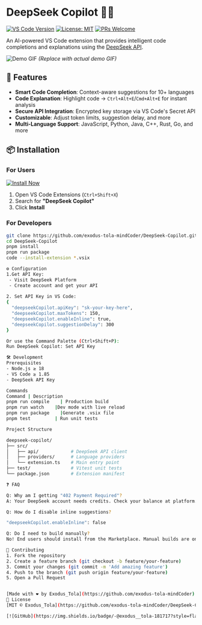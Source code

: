 # DeepSeek Copilot 🤖✨

[![VS Code Version](https://img.shields.io/badge/VS%20Code-%3E%3D1.85-blue?logo=visual-studio-code)](https://code.visualstudio.com/)
[![License: MIT](https://img.shields.io/badge/License-MIT-yellow.svg)](LICENSE)
[![PRs Welcome](https://img.shields.io/badge/PRs-welcome-brightgreen.svg)](CONTRIBUTING.md)

An AI-powered VS Code extension that provides intelligent code completions and explanations using the [DeepSeek API](https://platform.deepseek.com).

![Demo GIF](https://media.giphy.com/media/v1.Y2lkPTc5MGI3NjExcW5pZ3N6b3VlZ2NqY2VqZGNqZGNqZGNqZGNqZGNqZGNqZGc3a3BxZyZlcD12MV9pbnRlcm5hbF9naWZfYnlfaWQmY3Q9Zw/your-demo-gif-id.gif) *(Replace with actual demo GIF)*

## 🚀 Features

- **Smart Code Completion**: Context-aware suggestions for 10+ languages
- **Code Explanation**: Highlight code → `Ctrl+Alt+E`/`Cmd+Alt+E` for instant analysis
- **Secure API Integration**: Encrypted key storage via VS Code's Secret API
- **Customizable**: Adjust token limits, suggestion delay, and more
- **Multi-Language Support**: JavaScript, Python, Java, C++, Rust, Go, and more

## 📦 Installation

### For Users
[![Install Now](https://img.shields.io/badge/-Install%20from%20Marketplace-007ACC?logo=visual-studio-code)](https://marketplace.visualstudio.com/items?itemName=exodus-tola.deepseek-copilot)

1. Open VS Code Extensions (`Ctrl+Shift+X`)
2. Search for **"DeepSeek Copilot"**
3. Click **Install**

### For Developers
```bash
git clone https://github.com/exodus-tola-mindCoder/DeepSeek-Copilot.git
cd DeepSeek-Copilot
pnpm install
pnpm run package
code --install-extension *.vsix

⚙️ Configuration
1.Get API Key:
 - Visit DeepSeek Platform
 - Create account and get your API 
 
2. Set API Key in VS Code:
{
  "deepseekCopilot.apiKey": "sk-your-key-here",
  "deepseekCopilot.maxTokens": 150,
  "deepseekCopilot.enableInline": true,
  "deepseekCopilot.suggestionDelay": 300
}

Or use the Command Palette (Ctrl+Shift+P):
Run DeepSeek Copilot: Set API Key

🛠️ Development
Prerequisites
- Node.js ≥ 18
- VS Code ≥ 1.85
- DeepSeek API Key

Commands
Command	| Description
pnpm run compile	| Production build
pnpm run watch	  |Dev mode with live reload
pnpm run package	|Generate .vsix file
pnpm test         |	Run unit tests

Project Structure

deepseek-copilot/
├── src/
│   ├── api/            # DeepSeek API client
│   ├── providers/      # Language providers
│   └── extension.ts    # Main entry point
├── test/               # Vitest unit tests
└── package.json        # Extension manifest

❓ FAQ

Q: Why am I getting "402 Payment Required"?
A: Your DeepSeek account needs credits. Check your balance at platform.deepseek.com.

Q: How do I disable inline suggestions?

"deepseekCopilot.enableInline": false

Q: Do I need to build manually?
No! End users should install from the Marketplace. Manual builds are only for contributors.

🤝 Contributing
1. Fork the repository
2. Create a feature branch (git checkout -b feature/your-feature)
3. Commit your changes (git commit -m 'Add amazing feature')
4. Push to the branch (git push origin feature/your-feature)
5. Open a Pull Request


[Made with ❤️ by Exodus_Tola](https://github.com/exodus-tola-mindCoder)
📜 License 
[MIT © Exodus_Tola](https://github.com/exodus-tola-mindCoder/DeepSeek-Copilot)

[![GitHub](https://img.shields.io/badge/-@exodus__tola-181717?style=flat&logo=github)](https://github.com/exodus-tola-mindCoder)